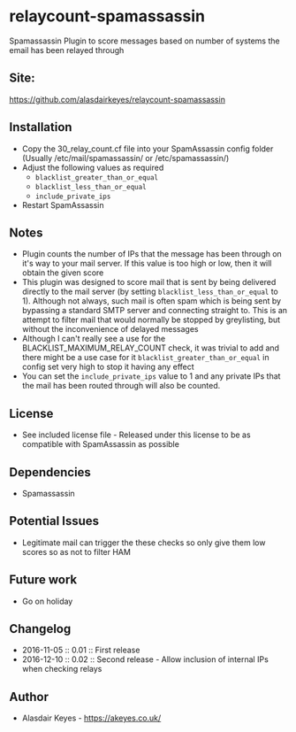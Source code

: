 # relaycount-spamassassin
Spamassassin Plugin to score messages based on number of systems the email has been relayed through


## Site:
https://github.com/alasdairkeyes/relaycount-spamassassin


## Installation
- Copy the 30_relay_count.cf file into your SpamAssassin config folder
  (Usually /etc/mail/spamassassin/ or /etc/spamassassin/)
- Adjust the following values as required
  - `blacklist_greater_than_or_equal`
  - `blacklist_less_than_or_equal`
  - `include_private_ips`
- Restart SpamAssassin


## Notes
- Plugin counts the number of IPs that the message has been through
  on it's way to your mail server. If this value is too high or low, then
  it will obtain the given score
- This plugin was designed to score mail that is sent by being delivered
  directly to the mail server (by setting `blacklist_less_than_or_equal`
  to 1).
  Although not always, such mail is often spam which is being 
  sent by bypassing a standard SMTP server and connecting straight to.
  This is an attempt to filter mail that would normally be stopped by
  greylisting, but without the inconvenience of delayed messages
- Although I can't really see a use for the BLACKLIST_MAXIMUM_RELAY_COUNT
  check, it was trivial to add and there might be a use case for it
  `blacklist_greater_than_or_equal` in config set very high to stop it
  having any effect
- You can set the `include_private_ips` value to 1 and any private IPs
  that the mail has been routed through will also be counted.
  


## License
- See included license file - Released under this license to be as
  compatible with SpamAssassin as possible


## Dependencies
- Spamassassin


## Potential Issues
- Legitimate mail can trigger the these checks so only give them low scores
  so as not to filter HAM


## Future work
- Go on holiday


## Changelog
- 2016-11-05 :: 0.01    :: First release
- 2016-12-10 :: 0.02    :: Second release - Allow inclusion of internal IPs when checking relays


## Author
- Alasdair Keyes - https://akeyes.co.uk/
